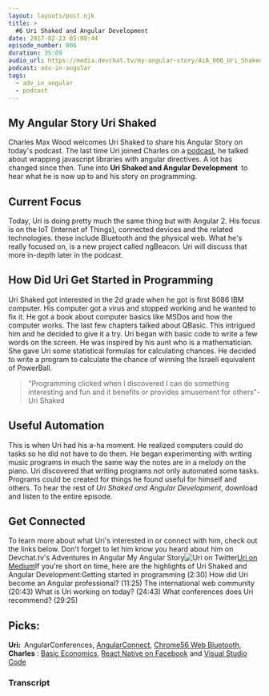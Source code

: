 ```yaml
---
layout: layouts/post.njk
title: >
  #6 Uri Shaked and Angular Development
date: 2017-02-23 05:00:44
episode_number: 006
duration: 35:09
audio_url: https://media.devchat.tv/my-angular-story/AiA_006_Uri_Shaked_My_Angular_Story.mp3
podcast: adv-in-angular
tags:
  - adv_in_angular
  - podcast
---
```


## My Angular Story&nbsp;Uri Shaked

Charles Max Wood welcomes Uri Shaked to share his Angular Story on today's podcast. The last time Uri joined Charles on a [podcast](https://devchat.tv/adv-in-angular/066-aia-how-to-build-directives-around-another-javascript-library-with-uri-shaked), he talked about wrapping javascript libraries with angular directives. A lot has changed since then. Tune&nbsp;into **Uri Shaked and Angular Development&nbsp;** to hear what he is now up to and his story on programming.

## Current Focus

Today, Uri is doing pretty much the same thing but with Angular 2.&nbsp;His focus is on the IoT (Internet of Things), connected devices and the related technologies. these include Bluetooth and the physical web. What he's really focused on, is a new project called&nbsp;ngBeacon. Uri will discuss that more in-depth later in the podcast.&nbsp;

## How Did Uri Get Started in Programming

Uri Shaked got interested in the 2d grade when he got is first 8086 IBM computer. His computer got a virus and stopped working and he wanted to fix it. He got a book about computer basics like MSDos and how the computer works. The last few chapters talked about QBasic. This intrigued him and he decided to give it a try. Uri began with basic code to write a few words on the screen. He was inspired by his aunt who is a mathematician. She gave Uri some statistical formulas for calculating chances. He&nbsp;decided to write a program to calculate the chance of winning the Israeli equivalent of PowerBall.

> "Programming clicked when I discovered I can do something interesting and fun and it benefits or provides amusement for others"-Uri Shaked

## Useful Automation

This is when Uri had his a-ha moment. He realized computers could do tasks so he did not have to do them. He began experimenting with writing music programs in much the same way the notes are in a melody on the piano. Uri discovered that writing programs not only automated some tasks. Programs could be created for things he found useful for himself and others. To hear the rest of _Uri Shaked and Angular Development_, download and listen&nbsp;to the entire episode.

## Get Connected

To learn more about what Uri's interested in or connect with him, check out the links below. Don't forget to let him know you heard about him on Devchat.tv's Adventures in Angular My Angular Story![Uri on Twitter](https://twitter.com/urishaked?lang=en)[Uri on Medium](https://medium.com/@urish)If you're short on time, here are the highlights of Uri Shaked and Angular Development:Getting started in programming (2:30) How did Uri become an Angular professional? (11:25) The international web community (20:43) What is Uri working on today? (24:43) What conferences does Uri recommend? (29:25)

## Picks:

**Uri:&nbsp;** AngularConferences, [AngularConnect](https://angularconnect.com/), [Chrome56 Web Bluetooth](https://developers.google.com/web/updates/2017/01/nic56), **Charles** : [Basic Economics](https://amzn.to/2ktUyrU),&nbsp;[React Native on Facebook](https://facebook.github.io/react-native/)&nbsp;and&nbsp;[Visual Studio Code](https://code.visualstudio.com/)

### Transcript
